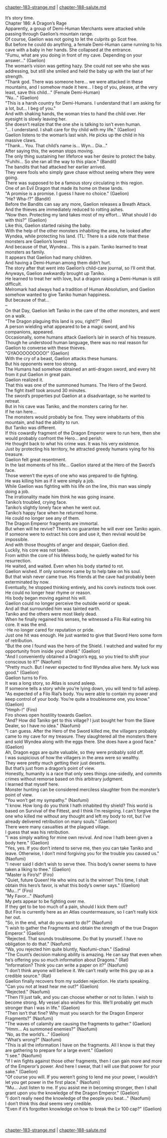 [chapter-183-strange.md](./chapter-183-strange.md) | [chapter-188-salute.md](./chapter-188-salute.md) <br/>
<br/>
It’s story time.<br/>
Chapter 186: A Dragon’s Rage<br/>
Apparently, a group of Demi-Human Merchants were attacked while passing through Gaelion’s mountain range.<br/>
Of course, Gaelion was not going to let the culprits go Scot free.<br/>
But before he could do anything, a female Demi-Human came running to his cave with a baby in her hands. She collapsed at the entrance.<br/>
"Fumu, what are you doing in front of my cave. Depending on your answer…" (Gaelion)<br/>
The woman’s vision was getting hazy. She could not see who she was addressing, but still she smiled and held the baby up with the last of her strength.<br/>
"Thank god. There was someone here… we were attacked in these mountains, and I somehow made it here… I beg of you, please, at the very least, save this child…" (Female Demi-Human)<br/>
"Nu…" (Gaelion)<br/>
"This is a harsh country for Demi-Humans. I understand that I am asking for a lot, but… I beg of you."<br/>
And with shaking hands, the woman tries to hand the child over. Her eyesight is slowly leaving her.<br/>
She doesn’t realize that the one she is talking to isn’t even human.<br/>
"… I understand. I shalt care for thy child with my life." (Gaelion)<br/>
Gaelion listens to the woman’s last wish. He picks up the child in his massive claws.<br/>
"Thank… You. That child’s name is… Wyn… Dia…"<br/>
After saying this, the woman stops moving.<br/>
The only thing sustaining her lifeforce was her desire to protect the baby.<br/>
"Fuhihi… So she ran all the way to this place." (Bandit)<br/>
The bandits that had attacked her earlier arrived.<br/>
They were fools who simply gave chase without seeing where they were going.<br/>
There was supposed to be a famous story circulating in this region.<br/>
One of an Evil Dragon that made its home on these lands.<br/>
"A promise is a promise. I guess I have no choice." (Gaelion)<br/>
"He? Wha-!?" (Bandit)<br/>
Before the Bandits can say any more, Gaelion releases a Breath Attack.<br/>
And the thieves are immediately reduced to rotting ashes.<br/>
"Now then. Protecting my land takes most of my effort… What should I do with this?" (Gaelion)<br/>
Like this, Gaelion started raising the baby.<br/>
With the help of the other monsters inhabiting the area, he looked after Wyndea, while protecting his land. (TL: There is a side note that these monsters are Gaelion’s lovers)<br/>
And because of that, Wyndea… This is a pain. Taniko learned to treat monsters as family.<br/>
It appears that Gaelion had many children.<br/>
And having a Demi-Human among them didn’t hurt.<br/>
The story after that went into Gaelion’s child-care journal, so I’ll omit that.<br/>
Anyways, Gaelion awkwardly brought up Taniko.<br/>
He learned to treat her with love, but a dragon raising a Demi-Human is still difficult.<br/>
Melromark had always had a tradition of Human Absolutism, and Gaelion somehow wanted to give Taniko human happiness.<br/>
But because of that…<br/>
–<br/>
On that Day, Gaelion left Taniko in the care of the other monsters, and went on a walk.<br/>
"The Dragon plaguing this land is you, right!?" (Ren)<br/>
A person wielding what appeared to be a magic sword, and his companions, appeared.<br/>
Occasionally, some humans attack Gaelion’s lair in search of his treasure.<br/>
Though he understood human language, there was no real reason for Gaelion to converse with these thieves.<br/>
"GYAOOOOOOOOO!" (Gaelion)<br/>
With the cry of a beast, Gaelion attacks these humans.<br/>
But his opponents were too strong.<br/>
The Humans had somehow obtained an anti-dragon sword, and every hit from it put Gaelion in great pain.<br/>
Gaelion realized it.<br/>
That this was one of the summoned humans. The Hero of the Sword.<br/>
The fight itself took around 30 minutes.<br/>
The sword’s properties put Gaelion at a disadvantage, so he wanted to retreat.<br/>
But in his cave was Taniko, and the monsters caring for her.<br/>
If he ran here…<br/>
The monsters would probably be fine. They were inhabitants of this mountain, and had the ability to run.<br/>
But Taniko was different.<br/>
If this cowardly fragment of the Dragon Emperor were to run here, then she would probably confront the Hero… and perish.<br/>
He thought back to what his crime was. It was his very existence.<br/>
Just by protecting his territory, he attracted greedy humans vying for his treasure.<br/>
Gaelion felt great resentment.<br/>
In the last moments of his life… Gaelion stared at the Hero of the Sword’s face.<br/>
Those weren’t the eyes of one who was prepared to die fighting.<br/>
He was killing him as if it were simply a job.<br/>
While Gaelion was fighting with his life on the line, this man was simply doing a job.<br/>
The irrationality made him think he was going insane.<br/>
Taniko’s troubled, crying face.<br/>
Taniko’s slightly lonely face when he went out.<br/>
Taniko’s happy face when he returned home.<br/>
He could no longer see any of them.<br/>
The Dragon Emperor fragments are immortal.<br/>
But when will he revive? There’s no guarantee he will ever see Taniko again.<br/>
If someone were to extract his core and use it, then revival would be impossible.<br/>
And with those thoughts of anger and despair, Gaelion died.<br/>
Luckily, his core was not taken.<br/>
From within the core of his lifeless body, he quietly waited for his resurrection.<br/>
He waited, and waited. Even when his body started to rot.<br/>
Gaelion wished. If only someone came by to help take on his soul.<br/>
But that wish never came true. His friends at the cave had probably been exterminated by now.<br/>
Eventually, he stopped thinking entirely, and his core’s instincts took over.<br/>
He could no longer hear rhyme or reason.<br/>
His body began moving against his will.<br/>
Gaelion could no longer perceive the outside world or speak.<br/>
And all that surrounded him was tainted earth.<br/>
Taniko and the others were most likely dead.<br/>
When he finally regained his senses, he witnessed a Filo Rial eating his core. It was the end.<br/>
-He no longer cared for reputation or pride.<br/>
Just one hit was enough. He just wanted to give that Sword Hero some form of retribution.<br/>
"But the one I found was the hero of the Shield. I watched and waited for my opportunity from inside your shield." (Gaelion)<br/>
"And I conveniently obtained a Dragon’s egg, so you tried to shift your conscious to it?" (Naofumi)<br/>
"Pretty much. But I never expected to find Wyndea alive here. My luck was good." (Gaelion)<br/>
Gaelion turns to Firo.<br/>
It was a long story, so Atlas is sound asleep.<br/>
If someone tells a story while you’re lying down, you will tend to fall asleep.<br/>
"As expected of a Filo Rial’s body. You were able to contain my power and keep control of your body. You’re quite a troublesome one, you know." (Gaelion)<br/>
"Hmph-!" (Firo)<br/>
Firo shows open hostility towards Gaelion.<br/>
"And? How did Taniko get to this village? I just bought her from the Slave Dealer, so I have no idea." (Naofumi)<br/>
"I can guess. After the Hero of the Sword killed me, the villagers probably came to my cave for my treasure. They slaughtered all the monsters there and sold Wyndea along with the eggs there. She does have a good face." (Gaelion)<br/>
Ah, Dragon eggs are quite valuable, so they were probably sold off.<br/>
I was suspicious of how the villagers in the area were so wealthy.<br/>
They were pretty much getting their just deserts.<br/>
But that’s just from a dragon’s point of view.<br/>
Honestly, humanity is a race that only sees things one-sidedly, and commits crimes without remorse based on this arbitrary judgment.<br/>
I learned that myself here.<br/>
Monster hunting can be considered merciless slaughter from the monster’s point of view.<br/>
"You won’t get my sympathy." (Naofumi)<br/>
"I know. How long do you think I hath inhabited thy shield? This world is based on Survival of the Fittest, and I think I’m resigning. I can’t forgive the one who killed me without any thought and left my body to rot, but I’ve already delivered retribution on many souls." (Gaelion)<br/>
There were many casualties at the plagued village.<br/>
I guess that was his retribution.<br/>
"I was simply waiting for mine own revival. And now I hath been given a body here." (Gaelion)<br/>
"Yes, yes. If you don’t intend to serve me, then you can take Taniko and leave. Otherwise, I don’t mind forgiving you for the trouble you caused us." (Naofumi)<br/>
"I never said I didn’t wish to serve thee. This body’s owner seems to have taken a liking to thee." (Gaelion)<br/>
"Master is Firo’s!" (Firo)<br/>
"Quiet, future Queen! He who wins out is the winner! This time, I shalt obtain this hero’s favor, is what this body’s owner says." (Gaelion)<br/>
"Mu…!" (Firo)<br/>
"My Favor…" (Naofumi)<br/>
My pets appear to be fighting over me.<br/>
If they get to be too much of a pain, should I kick them out?<br/>
But Firo is currently here as an Atlas countermeasure, so I can’t really kick her out.<br/>
"So, in the end, what do you want to do?" (Naofumi)<br/>
"I wish to gather the Fragments and obtain the strength of the true Dragon Emperor." (Gaelion)<br/>
"Rejected. That sounds troublesome. Do that by yourself. I have no obligation to do that." (Naofumi)<br/>
"Wa, you rejected him quite bluntly, Naofumi-chan." (Sadina)<br/>
"The Count’s decision making ability is amazing. He can say that even when he’s offering you so much information about Dragons." (Rat)<br/>
"Information? Think you can write a paper on it?" (Naofumi)<br/>
"I don’t think anyone will believe it. We can’t really write this guy up as a credible source." (Rat)<br/>
Gaelion finally recovers from my sudden rejection. He starts speaking.<br/>
"Can you not at least hear me out?" (Gaelion)<br/>
"Rejected." (Naofumi)<br/>
"Then I’ll just talk, and you can choose whether or not to listen. I wish to become strong. My vessel also wishes for this. We’ll probably get much stronger than I was in life." (Gaelion)<br/>
"Then isn’t that fine? Why must you search for the Dragon Emperor Fragments?" (Naofumi)<br/>
"The waves of calamity are causing the fragments to gather." (Gaelion)<br/>
"Hmm… As summoned enemies?" (Naofumi)<br/>
"No, as the world’s…" (Gaelion)<br/>
"What’s wrong?" (Naofumi)<br/>
"This is all the information I have on the fragments. All I know is that they are gathering to prepare for a large event." (Gaelion)<br/>
"I see." (Naofumi)<br/>
"If I win fights against those other fragments, then I can gain more and more of the Emperor’s power. And here I swear, that I will use that power for your sake." (Gaelion)<br/>
"Of course you will. If you weren’t going to lend me your power, I wouldn’t let you get power in the first place." (Naofumi)<br/>
"Mu… Just listen to me. If you assist me in becoming stronger, then I shall grant upon you the knowledge of the Dragon Emperor." (Gaelion)<br/>
"I don’t really need the knowledge of the people you beat…" (Naofumi)<br/>
I don’t think this deal seems very credible.<br/>
"Even if it’s forgotten knowledge on how to break the Lv 100 cap?" (Gaelion)<br/>
<br/>
<br/> <br/>
[chapter-183-strange.md](./chapter-183-strange.md) | [chapter-188-salute.md](./chapter-188-salute.md) <br/>
